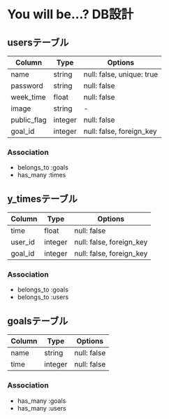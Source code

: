 # You will be...? DB設計

## usersテーブル
|Column|Type|Options|
|------|----|-------|
|name|string|null: false, unique: true|
|password|string|null: false|
|week_time|float|null: false|
|image|string|-|
|public_flag|integer|null: false|
|goal_id|integer|null: false, foreign_key|

### Association
- belongs_to :goals
- has_many :times

## y_timesテーブル
|Column|Type|Options|
|------|----|-------|
|time|float|null: false|
|user_id|integer|null: false, foreign_key|
|goal_id|integer|null: false, foreign_key|

### Association
- belongs_to :goals
- belongs_to :users

## goalsテーブル
|Column|Type|Options|
|------|----|-------|
|name|string|null: false|
|time|integer|null: false|

### Association
- has_many :goals
- has_many :users